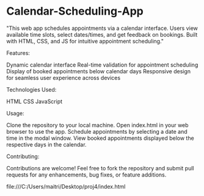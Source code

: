 # Calendar-Scheduling-App
"This web app schedules appointments via a calendar interface. Users view available time slots, select dates/times, and get feedback on bookings. Built with HTML, CSS, and JS for intuitive appointment scheduling."

Features:

Dynamic calendar interface
Real-time validation for appointment scheduling
Display of booked appointments below calendar days
Responsive design for seamless user experience across devices

Technologies Used:

HTML
CSS
JavaScript

Usage:

Clone the repository to your local machine.
Open index.html in your web browser to use the app.
Schedule appointments by selecting a date and time in the modal window.
View booked appointments displayed below the respective days in the calendar.

Contributing:

Contributions are welcome! Feel free to fork the repository and submit pull requests for any enhancements, bug fixes, or feature additions.

file:///C:/Users/maitri/Desktop/proj4/index.html

